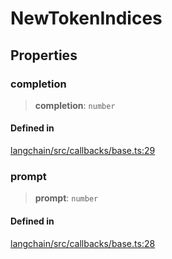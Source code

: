 NewTokenIndices
===============

Properties[​](#properties "Direct link to Properties")
------------------------------------------------------

### completion[​](#completion "Direct link to completion")

> **completion**: `number`

#### Defined in[​](#defined-in "Direct link to Defined in")

[langchain/src/callbacks/base.ts:29](https://github.com/hwchase17/langchainjs/blob/46e1734/langchain/src/callbacks/base.ts#L29)

### prompt[​](#prompt "Direct link to prompt")

> **prompt**: `number`

#### Defined in[​](#defined-in-1 "Direct link to Defined in")

[langchain/src/callbacks/base.ts:28](https://github.com/hwchase17/langchainjs/blob/46e1734/langchain/src/callbacks/base.ts#L28)